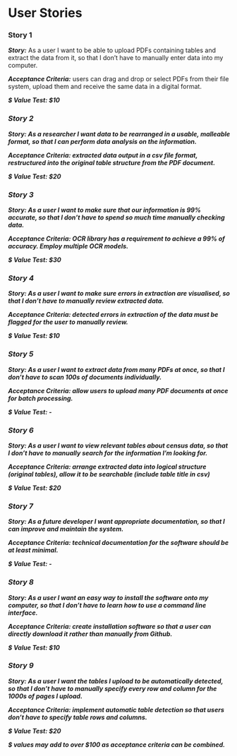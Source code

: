 # User Stories
### Story 1
<b><i>Story:</i></b> As a user I want to be able to upload PDFs containing tables and extract the data from it, so that I don’t have to manually enter data into my computer.

<b><i>Acceptance Criteria:</b></i> users can drag and drop or select PDFs from their file system, upload them and receive the same data in a digital format.

<b><i>$ Value Test:<b><i> $10

### Story 2
<b><i>Story:</i></b> As a researcher I want data to be rearranged in a usable, malleable format, so that I can perform data analysis on the information.

<b><i>Acceptance Criteria:</b></i> extracted data output in a csv file format, restructured into the original table structure from the PDF document.

<b><i>$ Value Test:<b><i> $20

### Story 3
<b><i>Story:</i></b> As a user I want to make sure that our information is 99% accurate, so that I don’t have to spend so much time manually checking data.

<b><i>Acceptance Criteria:</b></i> OCR library has a requirement to achieve a 99% of accuracy. Employ multiple OCR models.

<b><i>$ Value Test:<b><i> $30

### Story 4
<b><i>Story:</i></b> As a user I want to make sure errors in extraction are visualised, so that I don’t have to manually review extracted data.

<b><i>Acceptance Criteria:</b></i> detected errors in extraction of the data must be flagged for the user to manually review.

<b><i>$ Value Test:<b><i> $10

### Story 5
<b><i>Story:</i></b> As a user I want to extract data from many PDFs at once, so that I don’t have to scan 100s of documents individually.

<b><i>Acceptance Criteria:</b></i> allow users to upload many PDF documents at once for batch processing.

<b><i>$ Value Test:<b><i> -

### Story 6
<b><i>Story:</i></b> As a user I want to view relevant tables about census data, so that I don’t have to manually search for the information I’m looking for.

<b><i>Acceptance Criteria:</b></i> arrange extracted data into logical structure (original tables), allow it to be searchable (include table title in csv)

<b><i>$ Value Test:<b><i> $20

### Story 7
<b><i>Story:</i></b> As a future developer I want appropriate documentation, so that I can improve and maintain the system.

<b><i>Acceptance Criteria:</b></i> technical documentation for the software should be at least minimal.

<b><i>$ Value Test:<b><i> -

### Story 8
<b><i>Story:</i></b> As a user I want an easy way to install the software onto my computer, so that I don’t have to learn how to use a command line interface.

<b><i>Acceptance Criteria:</b></i> create installation software so that a user can directly download it rather than manually from Github.

<b><i>$ Value Test:<b><i> $10

### Story 9
<b><i>Story:</i></b> As a user I want the tables I upload to be automatically detected, so that I don’t have to manually specify every row and column for the 1000s of pages I upload.

<b><i>Acceptance Criteria:</b></i> implement automatic table detection so that users don’t have to specify table rows and columns.

<b><i>$ Value Test:<b><i> $20

<b><i>$ values may add to over $100 as acceptance criteria can be combined.</i></b>
